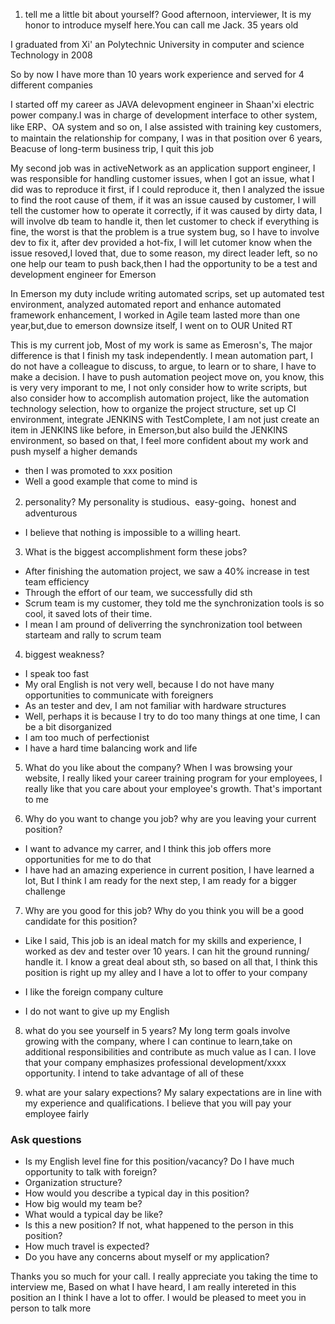 1. tell me a little bit about yourself?
Good afternoon, interviewer, It is my honor to introduce myself here.You can call me Jack. 35 years old

I graduated from Xi' an Polytechnic University in computer and science Technology in 2008

So by now I have more than 10 years work experience and served for 4 different companies

I started off my career as JAVA delevopment engineer in Shaan'xi electric power company.I was in charge of development interface to other system, like ERP、OA system and so on, I alse assisted with training key customers, to maintain the relationship for company, I was in that position over 6 years, Beacuse of long-term business trip, I quit this job

My second job was in activeNetwork as an application support engineer, I was responsible for handling customer issues, when I got an issue, what I did was to reproduce it first, if I could reproduce it, then I analyzed the issue to find the root cause of them,  if it was an issue caused by customer, I will tell the customer how to operate it correctly, if it was caused by dirty data, I will involve db team to handle it, then let customer to check if everything is fine, the worst is that the problem is a true system bug, so I have to involve dev to fix it, after dev provided a hot-fix, I will let cutomer know when the issue resoved,I loved that, due to some reason, my direct leader left, so no one help our team to push back,then I had the opportunity to be a test and development engineer for Emerson

In Emerson my duty include writing automated scrips, set up automated test environment, analyzed automated report and enhance automated framework enhancement, I worked in Agile team lasted more than one year,but,due to emerson downsize itself, I went on to OUR United RT

This is my current job, Most of my work is same as Emerosn's, The major difference is that I finish my task independently. I mean automation part, I do not have a colleague to discuss, to argue, to learn or to share, I have to make a decision. I have to push automation peoject move on, you know, this is very very imporant to me, I not only consider how to write scripts, but also consider how to accomplish automation project, like the automation technology selection, how to organize the project structure, set up CI environment, integrate JENKINS with TestComplete, I am not just create an item in JENKINS like before, in Emerson,but also build the JENKINS environment, so based on that, I feel more confident about my work and push myself a higher demands

- then I was promoted to xxx position
- Well a good example that come to mind is

2. personality?
My personality is studious、easy-going、honest and adventurous
- I believe that nothing is impossible to a willing heart.

3. What is the biggest accomplishment form these jobs?
- After finishing the automation project, we saw a 40% increase in test team efficiency
- Through the effort of our team, we successfully did sth
- Scrum team is my customer, they told me the synchronization tools is so cool, it saved lots of their time.
- I mean I am pround of deliverring the synchronization tool between starteam and rally to scrum team

4. biggest weakness?
- I speak too fast
- My oral English is not very well, because I do not have many opportunities to communicate with foreigners
- As an tester and dev, I am not familiar with hardware structures
- Well, perhaps it is because I try to do too many things at one time, I can be a bit disorganized
- I am too much of perfectionist
- I have a hard time balancing work and life

5. What do you like about the company?
When I was browsing your website, I really liked your career training program for your employees, I really like that you care about your employee's growth. That's important to me

6. Why do you want to change you job? why are you leaving your current position?
- I want to advance my carrer, and I think this job offers more opportunities for me to do that
- I have had an amazing experience in current position, I have learned a lot, But I think I am ready for the next step, I am ready for a bigger challenge


7. Why are you good for this job? Why do you think you will be a good candidate for this position?
- Like I said, This job is an ideal match for my skills and experience, I worked as dev and tester over 10 years. I can hit the ground running/ handle it. I know a great deal about sth, so based on all that, I think this position is right up my alley and I have a lot to offer to your company

- I like the foreign company culture
- I do not want to give up my English

8. what do you see yourself in 5 years?
My long term goals involve growing with the company, where I can continue to learn,take on additional responsibilities and contribute as much value as I can. I love that your company emphasizes professional development/xxxx opportunity. I intend to take advantage of all of these

9. what are your salary expections?
My salary expectations are in line with my experience and qualifications. I believe that you will pay your employee fairly


### Ask questions
- Is my English level fine for this position/vacancy? Do I have much opportunity to talk with foreign?
- Organization structure?
- How would you describe a typical day in this position?
- How big would my team be?
- What would a typical day be like?
- Is this a new position? If not, what happened to the person in this position?
- How much travel is expected?
- Do you have any concerns about myself or my application?


Thanks you so much for your call. I really appreciate you taking the time to interview me, Based on what I have heard, I am really intereted in this position an I think I have a lot to offer. I would be pleased to meet you in person to talk more
